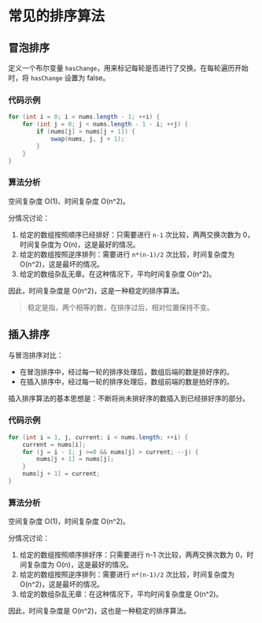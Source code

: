 # 常见的排序算法

## 冒泡排序

定义一个布尔变量 `hasChange`，用来标记每轮是否进行了交换。在每轮遍历开始时，将 `hasChange` 设置为 false。

### 代码示例

```java
for (int i = 0; i < nums.length - 1; ++i) {
    for (int j = 0; j < nums.length - 1 - i; ++j) {
        if (nums[j] > nums[j + 1]) {
            swap(nums, j, j + 1);
        }
    }
}
```

### 算法分析

空间复杂度 O(1)、时间复杂度 O(n^2)。

分情况讨论：

1. 给定的数组按照顺序已经排好：只需要进行 `n-1` 次比较，两两交换次数为 0，时间复杂度为 O(n)，这是最好的情况。
2. 给定的数组按照逆序排列：需要进行 `n*(n-1)/2` 次比较，时间复杂度为 O(n^2)，这是最坏的情况。
3. 给定的数组杂乱无章。在这种情况下，平均时间复杂度 O(n^2)。

因此，时间复杂度是 O(n^2)，这是一种稳定的排序算法。

> 稳定是指，两个相等的数，在排序过后，相对位置保持不变。

## 插入排序

与冒泡排序对比：

- 在冒泡排序中，经过每一轮的排序处理后，数组后端的数是排好序的。
- 在插入排序中，经过每一轮的排序处理后，数组前端的数是拍好序的。

插入排序算法的基本思想是：不断将尚未排好序的数插入到已经排好序的部分。

### 代码示例

```java
for (int i = 1, j, current; i < nums.length; ++i) {
    current = nums[i];
    for (j = i - 1; j >=0 && nums[j] > current; --j) {
        nums[j + 1] = nums[j];
    }
    nums[j + 1] = current;
}
```

### 算法分析

空间复杂度 O(1)，时间复杂度 O(n^2)。

分情况讨论：

1. 给定的数组按照顺序排好序：只需要进行 n-1 次比较，两两交换次数为 0，时间复杂度为 O(n)，这是最好的情况。
2. 给定的数组按照逆序排列：需要进行 `n*(n-1)/2` 次比较，时间复杂度为 O(n^2)，这是最坏的情况。
3. 给定的数组杂乱无章：在这种情况下，平均时间复杂度是 O(n^2)。

因此，时间复杂度是 O(n^2)，这也是一种稳定的排序算法。